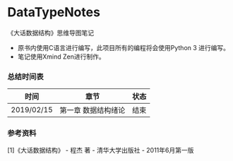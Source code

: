 # DataTypeNotes
《大话数据结构》思维导图笔记

* 原书内使用C语言进行编写，此项目所有的编程将会使用Python 3 进行编写。
* 笔记使用Xmind Zen进行制作。

 
 
### 总结时间表

时间 | 章节 | 状态 | 
:-: | :-: | :-: | 
2019/02/15 | 第一章 数据结构绪论 | 结束 | 


### 参考资料
[1]《大话数据结构》 - 程杰 著 - 清华大学出版社 - 2011年6月第一版
 


